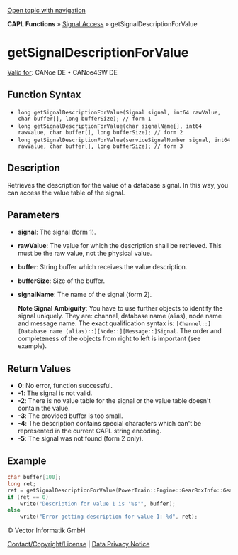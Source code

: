 [Open topic with navigation](../../../../CANoeDEFamily.htm#Topics/CAPLFunctions/SignalAccess/CAPLfunctionGetSignalDescriptionForValue.md)

**CAPL Functions** » [Signal Access](CAPLfunctionsSignalAccessOverview.md) » getSignalDescriptionForValue

# getSignalDescriptionForValue

[Valid for](../../Shared/FeatureAvailability.md): CANoe DE • CANoe4SW DE

## Function Syntax

- `long getSignalDescriptionForValue(Signal signal, int64 rawValue, char buffer[], long bufferSize); // form 1`
- `long getSignalDescriptionForValue(char signalName[], int64 rawValue, char buffer[], long bufferSize); // form 2`
- `long getSignalDescriptionForValue(serviceSignalNumber signal, int64 rawValue, char buffer[], long bufferSize); // form 3`

## Description

Retrieves the description for the value of a database signal. In this way, you can access the value table of the signal.

## Parameters

- **signal**: The signal (form 1).
- **rawValue**: The value for which the description shall be retrieved. This must be the raw value, not the physical value.
- **buffer**: String buffer which receives the value description.
- **bufferSize**: Size of the buffer.
- **signalName**: The name of the signal (form 2).

  **Note Signal Ambiguity**: You have to use further objects to identify the signal uniquely. They are: channel, database name (alias), node name and message name. The exact qualification syntax is: `[Channel::][Database name (alias)::][Node::][Message::]Signal`. The order and completeness of the objects from right to left is important (see example).

## Return Values

- **0**: No error, function successful.
- **-1**: The signal is not valid.
- **-2**: There is no value table for the signal or the value table doesn't contain the value.
- **-3**: The provided buffer is too small.
- **-4**: The description contains special characters which can't be represented in the current CAPL string encoding.
- **-5**: The signal was not found (form 2 only).

## Example

```c
char buffer[100]; 
long ret;
ret = getSignalDescriptionForValue(PowerTrain::Engine::GearBoxInfo::Gear, 1, buffer, elcount(buffer));
if (ret == 0) 
    write("Description for value 1 is '%s'", buffer);
else 
    write("Error getting description for value 1: %d", ret);
```

© Vector Informatik GmbH

[Contact/Copyright/License](../../Shared/ContactCopyrightLicense.md) | [Data Privacy Notice](https://www.vector.com/int/en/company/get-info/privacy-policy/)
